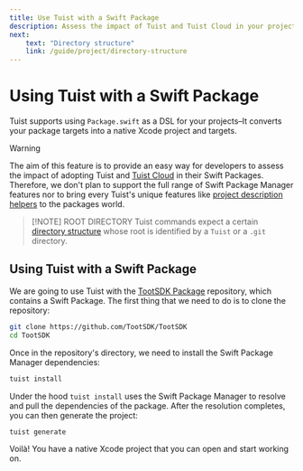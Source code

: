 ```yaml
---
title: Use Tuist with a Swift Package
description: Assess the impact of Tuist and Tuist Cloud in your projects by using it with an existing Swift Package.
next: 
    text: "Directory structure"
    link: /guide/project/directory-structure
---
```


# Using Tuist with a Swift Package <Badge type="warning" text="beta" />

Tuist supports using `Package.swift` as a DSL for your projects–It converts your package targets into a native Xcode project and targets.

> [!WARNING]
> The aim of this feature is to provide an easy way for developers to assess the impact of adopting Tuist and [Tuist Cloud](/cloud/what-is-cloud) in their Swift Packages. Therefore, we don't plan to support the full range of Swift Package Manager features nor to bring every Tuist's unique features like [project description helpers](/guide/project/code-sharing) to the packages world.

> [!NOTE] ROOT DIRECTORY
> Tuist commands expect a certain [directory structure](/guide/project/directory-structure.html#standard-tuist-projects) whose root is identified by a `Tuist` or a `.git` directory.

## Using Tuist with a Swift Package

We are going to use Tuist with the [TootSDK Package](https://github.com/TootSDK/TootSDK) repository, which contains a Swift Package. The first thing that we need to do is to clone the repository:

```bash
git clone https://github.com/TootSDK/TootSDK
cd TootSDK
```

Once in the repository's directory, we need to install the Swift Package Manager dependencies:

```bash
tuist install
```

Under the hood `tuist install` uses the Swift Package Manager to resolve and pull the dependencies of the package.
After the resolution completes, you can then generate the project:

```bash
tuist generate
```

Voilà! You have a native Xcode project that you can open and start working on.